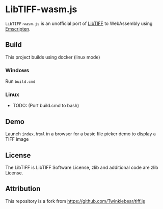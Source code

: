 # LibTIFF-wasm.js

`LibTIFF-wasm.js` is an unofficial port of [LibTIFF](http://www.libtiff.org/) to WebAssembly using [Emscripten](https://emscripten.org/).

## Build

This project builds using docker (linux mode)

### Windows
Run `build.cmd`

### Linux
- TODO: (Port build.cmd to bash)

## Demo

Launch `index.html` in a browser for a basic file picker demo to display a TIFF image

## License

The LibTIFF is LibTIFF Software License, zlib and additional code are zlib License.

## Attribution

This repository is a fork from https://github.com/Twinklebear/tiff.js